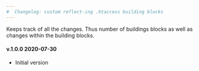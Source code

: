 ```yaml
---
#  Changelog: custom reflect-ing .htaccess building blocks
---
```


Keeps track of all the changes. Thus number of buildings blocks as well as changes within the building blocks.  

<h4>v.1.0.0 2020-07-30</h4>
<ul>
<li>Initial version</li>
</ul>
